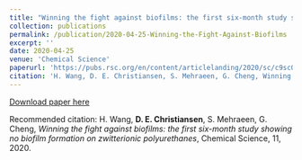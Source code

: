 ```yaml
---
title: "Winning the fight against biofilms: the first six-month study showing no biofilm formation on zwitterionic polyurethanes"
collection: publications
permalink: /publication/2020-04-25-Winning-the-Fight-Against-Biofilms
excerpt: ''
date: 2020-04-25
venue: 'Chemical Science'
paperurl: 'https://pubs.rsc.org/en/content/articlelanding/2020/sc/c9sc06155j'
citation: 'H. Wang, D. E. Christiansen, S. Mehraeen, G. Cheng, Winning the fight against biofilms: the first six-month study showing no biofilm formation on zwitterionic polyurethanes, Chemical Science, 11, 2020.'
---
```


[Download paper here](https://pubs.rsc.org/en/content/articlelanding/2020/sc/c9sc06155j)

Recommended citation: H. Wang, **D. E. Christiansen**, S. Mehraeen, G. Cheng, _Winning the fight against biofilms: the first six-month study showing no biofilm formation on zwitterionic polyurethanes_, Chemical Science, 11, 2020.
